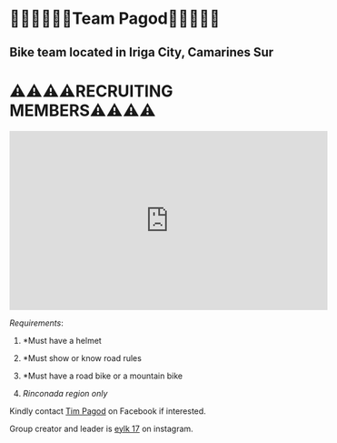 # 🚴‍♂️🚴‍♂️🚴‍♂️Team Pagod🚴‍♂️🚴‍♂️🚴‍

## Bike team located in Iriga City, Camarines Sur

# ⚠️⚠️⚠️⚠️RECRUITING MEMBERS⚠️⚠️⚠️⚠️

<iframe width="560" height="315" src="https://www.youtube.com/embed/IVZkbjmpzN0?controls=0&amp;start=240" title="YouTube video player" frameborder="0" allow="accelerometer; autoplay; clipboard-write; encrypted-media; gyroscope; picture-in-picture" allowfullscreen></iframe>


_Requirements_:

1. *Must have a helmet

2. *Must show or know road rules

3. *Must have a road bike or a mountain bike

4. *Rinconada region only*



Kindly contact [Tim Pagod](https://www.facebook.com/profile.php?id=100078011544581) on Facebook if interested.

Group creator and leader is [eylk 17](https://www.instagram.com/eylk_17/) on instagram.



